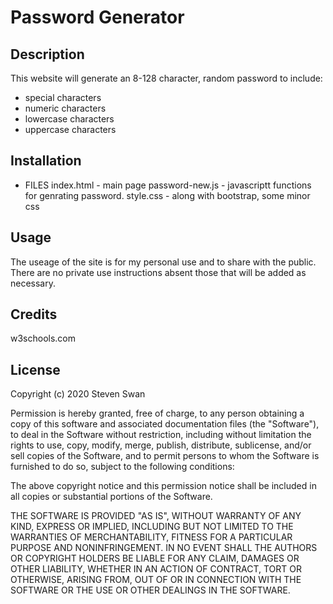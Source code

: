 # Password Generator


## Description 

This website will generate an 8-128 character, random password to include:
- special characters
- numeric characters
- lowercase characters
- uppercase characters

## Installation

- FILES
index.html - main page
password-new.js - javascriptt functions for genrating password.
style.css - along with bootstrap, some minor css


## Usage 

The useage of the site is for my personal use and to share with the public.  There are no private use instructions absent those that will be added as necessary.


## Credits
w3schools.com


## License

Copyright (c) 2020 Steven Swan

Permission is hereby granted, free of charge, to any person obtaining a copy
of this software and associated documentation files (the "Software"), to deal
in the Software without restriction, including without limitation the rights
to use, copy, modify, merge, publish, distribute, sublicense, and/or sell
copies of the Software, and to permit persons to whom the Software is
furnished to do so, subject to the following conditions:

The above copyright notice and this permission notice shall be included in all
copies or substantial portions of the Software.

THE SOFTWARE IS PROVIDED "AS IS", WITHOUT WARRANTY OF ANY KIND, EXPRESS OR
IMPLIED, INCLUDING BUT NOT LIMITED TO THE WARRANTIES OF MERCHANTABILITY,
FITNESS FOR A PARTICULAR PURPOSE AND NONINFRINGEMENT. IN NO EVENT SHALL THE
AUTHORS OR COPYRIGHT HOLDERS BE LIABLE FOR ANY CLAIM, DAMAGES OR OTHER
LIABILITY, WHETHER IN AN ACTION OF CONTRACT, TORT OR OTHERWISE, ARISING FROM,
OUT OF OR IN CONNECTION WITH THE SOFTWARE OR THE USE OR OTHER DEALINGS IN THE
SOFTWARE.

